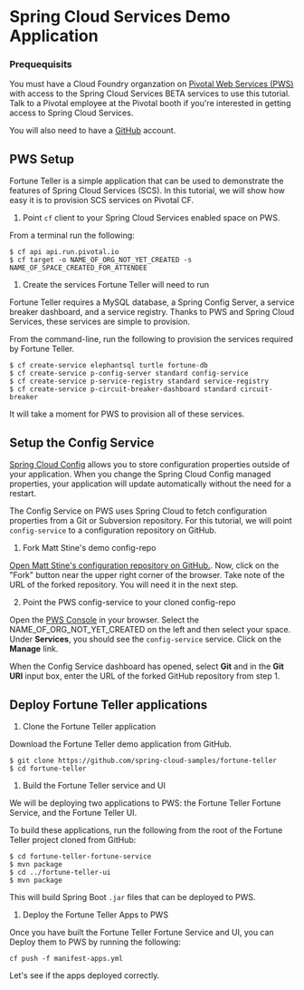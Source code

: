 # Spring Cloud Services Demo Application

### Prequequisits

You must have a Cloud Foundry organzation on [Pivotal Web Services (PWS)](https://run.pivotal.io) with access to the Spring Cloud Services BETA services
to use this tutorial. Talk to a Pivotal employee at the Pivotal booth if you're
interested in getting access to Spring Cloud Services.

You will also need to have a [GitHub](https://github.com) account.

## PWS Setup

Fortune Teller is a simple application that can be used to demonstrate the
features of Spring Cloud Services (SCS). In this tutorial, we will show how
easy it is to provision SCS services on Pivotal CF.

1. Point `cf` client to your Spring Cloud Services enabled space on PWS.

  From a terminal run the following:

  ```
  $ cf api api.run.pivotal.io
  $ cf target -o NAME_OF_ORG_NOT_YET_CREATED -s NAME_OF_SPACE_CREATED_FOR_ATTENDEE
  ```

1. Create the services Fortune Teller will need to run

  Fortune Teller requires a MySQL database, a Spring Config Server, a service
  breaker dashboard, and a service registry. Thanks to PWS and Spring Cloud
  Services, these services are simple to provision.

  From the command-line, run the following to provision the services required
  by Fortune Teller.

  ```
  $ cf create-service elephantsql turtle fortune-db
  $ cf create-service p-config-server standard config-service
  $ cf create-service p-service-registry standard service-registry
  $ cf create-service p-circuit-breaker-dashboard standard circuit-breaker
  ```

  It will take a moment for PWS to provision all of these services.

## Setup the Config Service

[Spring Cloud Config](http://cloud.spring.io/spring-cloud-config/) allows you
to store configuration properties outside of your application. When you
change the Spring Cloud Config managed properties, your application will
update automatically without the need for a restart.

The Config Service on PWS uses Spring Cloud to fetch configuration properties
from a Git or Subversion repository. For this tutorial, we will point
`config-service` to a configuration repository on GitHub.

1. Fork Matt Stine's demo config-repo

  [Open Matt Stine's configuration repository on GitHub.](https://github.com/mstine/config-repo).
  Now, click on the "Fork" button near the upper right corner of the browser.
  Take note of the URL of the forked repository. You will need it in the next
  step.

2. Point the PWS config-service to your cloned config-repo

  Open the [PWS Console](https://console.run.pivotal.io/organizations) in your
  browser. Select the NAME_OF_ORG_NOT_YET_CREATED on the left and then
  select your space. Under **Services**, you should see the `config-service`
  service. Click on the **Manage** link.

  When the Config Service dashboard has opened, select **Git** and in the
  **Git URI** input box, enter the URL of the forked GitHub repository from
  step 1.

## Deploy Fortune Teller applications

1. Clone the Fortune Teller application

  Download the Fortune Teller demo application from GitHub.

  ```
  $ git clone https://github.com/spring-cloud-samples/fortune-teller
  $ cd fortune-teller
  ```

1. Build the Fortune Teller service and UI

  We will be deploying two applications to PWS: the Fortune Teller Fortune
  Service, and the Fortune Teller UI.

  To build these applications, run the following from the root of the
  Fortune Teller project cloned from GitHub:

  ```
  $ cd fortune-teller-fortune-service
  $ mvn package
  $ cd ../fortune-teller-ui
  $ mvn package
  ```

  This will build Spring Boot `.jar` files that can be deployed to PWS.

1. Deploy the Fortune Teller Apps to PWS

  Once you have built the Fortune Teller Fortune Service and UI, you can Deploy
  them to PWS by running the following:

  ```
  cf push -f manifest-apps.yml
  ```

  Let's see if the apps deployed correctly.
